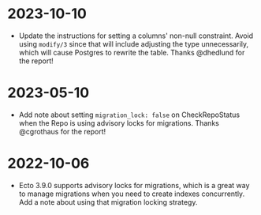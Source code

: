# 2023-10-10

- Update the instructions for setting a columns' non-null constraint.
  Avoid using `modify/3` since that will include adjusting the type
  unnecessarily, which will cause Postgres to rewrite the table.
  Thanks @dhedlund for the report!

# 2023-05-10

- Add note about setting `migration_lock: false` on CheckRepoStatus when
  the Repo is using advisory locks for migrations. Thanks @cgrothaus for the
  report!

# 2022-10-06

- Ecto 3.9.0 supports advisory locks for migrations, which is a great way to
  manage migrations when you need to create indexes concurrently. Add a note about
  using that migration locking strategy.
